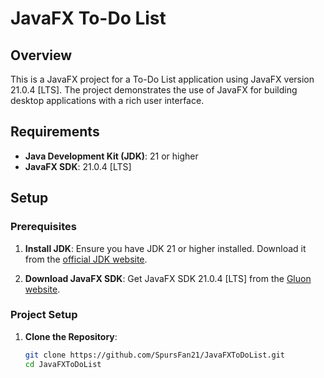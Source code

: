 # JavaFX To-Do List

## Overview

This is a JavaFX project for a To-Do List application using JavaFX version 21.0.4 [LTS]. The project demonstrates the use of JavaFX for building desktop applications with a rich user interface.

## Requirements

- **Java Development Kit (JDK)**: 21 or higher
- **JavaFX SDK**: 21.0.4 [LTS]

## Setup

### Prerequisites

1. **Install JDK**: Ensure you have JDK 21 or higher installed. Download it from the [official JDK website](https://www.oracle.com/java/technologies/javase-downloads.html).

2. **Download JavaFX SDK**: Get JavaFX SDK 21.0.4 [LTS] from the [Gluon website](https://gluonhq.com/products/javafx/).

### Project Setup

1. **Clone the Repository**:
   ```bash
   git clone https://github.com/SpursFan21/JavaFXToDoList.git
   cd JavaFXToDoList
